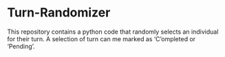 # Turn-Randomizer
This repository contains a python code that randomly selects an individual for their turn. A selection of turn can me marked as ‘C’ompleted or ‘Pending’.
